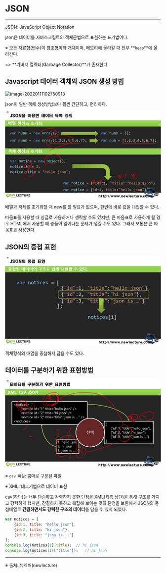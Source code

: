 

# JSON

------



JSON: JavaScript Object Notation

json은 데이터를 자바스크립트의  객체문법으로 표현하는 표기법이다.



※ 모든 자료형(변수)이 참조형이라 개체이며, 메모리에 올라갈 때 전부 **`heap`**에 올라간다.

=> **가비지 컬렉터(Garbage Collector)**가 존재한다.



## Javascript 데이터 객체와  JSON 생성 방법

![image-20220111102750913](image/image-20220111102750913-16472800000201.png)

json이 일반 객체 생성방법보다 훨씬 간단하고, 편리하다.

![image-20220111103145123](image/image-20220111103145123.png)

배열과 객체를 초기화할 때 new를 할 필요가 없으며, 한번에 바로 값을 대입할 수 있다.

따옴표를 사용할 때 싱글로 사용하거나 생략할 수도 있지만, 큰 따옴표로 사용하게 될 경우 HTML에서 사용할 때 충돌이 일어나는 문제가 생길 수도 있다. 그래서 보통은 큰 따옴표를 사용한다.



## JSON의 중첩 표현

![image-20220111105511275](image/image-20220111105511275.png)

객체형식의 배열을 중첩해서 담을 수도 있다.



## 데이터를 구분하기 위한 표현방법

![image-20220111105852447](image/image-20220111105852447.png)

※ `csv 파일`: 콤마로 구분된 파일

※ XML: 태그기법으로 데이터 표현

csv(하단)는 너무 단순하고 강력하지 못한 단점을 XML(좌측 상단)을 통해 구조를 가지고 강력하게 했지만, 간결하지 못하고 복잡해 보이는 것의 단점을 보완해서 JSON의 중첩배열로 **간결하면서도 강력한 구조의 데이터**를 담을 수 있게 되었다.

```javascript
var notices = [
    {id:1, title: "hello json"},
    {id:2, title: "hi json"},
    {id:3, title: "json is..."}
];
console.log(notices[1].title);	// hi json
console.log(notices[1]["title"]);	// hi json
```



------

※ 출처: 뉴렉처(newlecture)